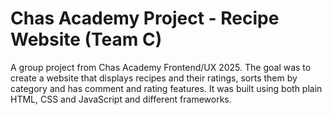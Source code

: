 # Chas Academy Project - Recipe Website (Team C)
A group project from Chas Academy Frontend/UX 2025. The goal was to create a website that displays recipes and their ratings, sorts them by category and has comment and rating features.
It was built using both plain HTML, CSS and JavaScript and different frameworks.

